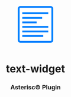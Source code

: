 <div align="center">
  <a href="https://asterisc.io" target="_blank" >
    <img height="100" src="src/assets/icon.svg" style="margin-bottom: 12px">
  </a>

  <h1>text-widget</h1>
</div>

<div align="center">
  <h3>Asterisc© Plugin</h3>
</div>
